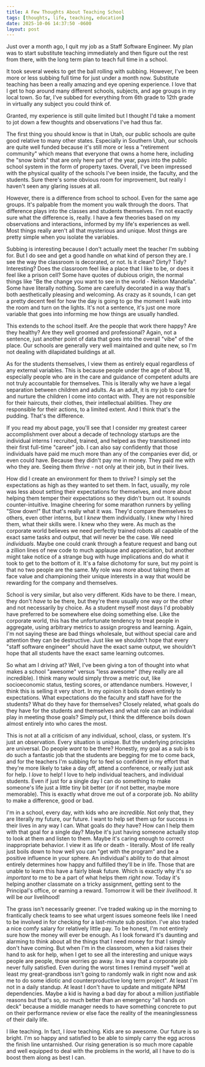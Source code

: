 ```yaml
---
title: A Few Thoughts About Teaching School
tags: [thoughts, life, teaching, education]
date: 2025-10-06 14:37:50 -0600
layout: post
---
```


Just over a month ago, I quit my job as a Staff Software Engineer. My plan was to start substitute teaching immediately and then figure out the rest from there, with the long term plan to teach full time in a school.

It took several weeks to get the ball rolling with subbing. However, I've been more or less subbing full time for just under a month now. Substitute teaching has been a really amazing and eye opening experience. I love that I get to hop around many different schools, subjects, and age groups in my local town. So far, I've subbed for everything from 6th grade to 12th grade in virtually any subject you could think of.

Granted, my experience is still quite limited but I thought I'd take a moment to jot down a few thoughts and observations I've had thus far.

The first thing you should know is that in Utah, our public schools are quite good relative to many other states. Especially in Southern Utah, our schools are quite well funded because it's still more or less a "retirement community" which means that everyone that owns a home here, including the "snow birds" that are only here part of the year, pays into the public school system in the form of property taxes. Overall, I've been impressed with the physical quality of the schools I've been inside, the faculty, and the students. Sure there's some obvious room for improvement, but really I haven't seen any glaring issues at all.

However, there is a difference from school to school. Even for the same age groups. It's palpable from the moment you walk through the doors. That difference plays into the classes and students themselves. I'm not exactly sure what the difference is, really. I have a few theories based on my observations and interactions, informed by my life's experiences as well. Most things really aren't all that mysterious and unique. Most things are pretty simple when you isolate the variables.

Subbing is interesting because I don't actually meet the teacher I'm subbing for. But I do see and get a good handle on what kind of person they are. I see the way the classroom is decorated, or not. Is it clean? Dirty? Tidy? Interesting? Does the classroom feel like a place that I like to be, or does it feel like a prison cell? Some have quotes of dubious origin, the normal things like "Be the change you want to see in the world - Nelson Mandella". Some have literally nothing. Some are carefully decorated in a way that's both aesthetically pleasing and welcoming. As crazy as it sounds, I can get a pretty decent feel for how the day is going to go the moment I walk into the room and turn on the lights. It's not a sentence, it's just one more variable that goes into informing me how things are usually handled.

This extends to the school itself. Are the people that work there happy? Are they healthy? Are they well groomed and professional? Again, not a sentence, just another point of data that goes into the overall "vibe" of the place. Our schools are generally very well maintained and quite new, so I'm not dealing with dilapidated buildings at all.

As for the students themselves, I view them as entirely equal regardless of any external variables. This is because people under the age of about 18, especially people who are in the care and guidance of competent adults are not truly accountable for themselves. This is literally why we have a legal separation between children and adults. As an adult, it is _my_ job to care for and nurture the children I come into contact with. They are not responsible for their haircuts, their clothes, their intellectual abilities. They _are_ responsible for their actions, to a limited extent. And I think that's the pudding. That's the difference.

If you read my about page, you'll see that I consider my greatest career accomplishment over about a decade of technology startups are the individual interns I recruited, trained, and helped as they transitioned into their first full-time "career" job. I can also say confidently that those individuals have paid me much more than any of the companies ever did, or even could have. Because they didn't pay me in money. They paid me with who they are. Seeing them _thrive_ - not only at their job, but in their lives.

How did I create an environment for them to thrive? I simply set the expectations as high as they wanted to set them. In fact, usually, my role was less about setting their expectations for themselves, and more about helping them temper their expectations so they didn't burn out. It sounds counter-intuitive. Imagine cheering for some marathon runners by yelling "Slow down!" But that's really what it was. They'd compare themselves to others, even other interns, but I _knew_ them individually. I knew why I hired them, what their skills were. I knew who they were. As much as the corporate world believes we need perfectly trained robots all capable of the exact same tasks and output, that will never be the case. We need _individuals_. Maybe one could crank through a feature request and bang out a zillion lines of new code to much applause and appreciation, but another might take notice of a strange bug with huge implications and do what it took to get to the bottom of it. It's a false dichotomy for sure, but my point is that no two people are the same. My role was more about taking them at face value and championing their unique interests in a way that would be rewarding for the company and themselves.

School is very similar, but also very different. Kids have to be there. I mean, they don't _have_ to be there, but they're there usually one way or the other and not necessarily by choice. As a student myself most days I'd probably have preferred to be somewhere else doing something else. Like the corporate world, this has the unfortunate tendency to treat people in aggregate, using arbitrary metrics to assign progress and learning. Again, I'm not saying these are bad things wholesale, but without special care and attention they can be destructive. Just like we shouldn't hope that every "staff software engineer" should have the exact same output, we shouldn't hope that all students have the exact same learning outcomes.

So what am I driving at? Well, I've been giving a ton of thought into what makes a school "awesome" versus "less awesome" (they really are all incredible). I think many would simply throw a metric out, like socioeconomic status, testing scores, or attendance numbers. However, I think this is selling it very short. In my opinion it boils down entirely to expectations. What expectations do the faculty and staff have for the students? What do they have for themselves? Closely related, what goals do they have for the students and themselves and what role can an individual play in meeting those goals? Simply put, I think the difference boils down almost entirely into who cares the most.

This is not at all a criticism of any individual, school, class, or system. It's just an observation. Every situation is unique. But the underlying principles are universal. Do people _want_ to be there? Honestly, my goal as a sub is to do such a fantastic job that the students are begging for me to come back, and for the teachers I'm subbing for to feel so confident in my effort that they're more likely to take a day off, attend a conference, or really just ask for help. I _love_ to help! I love to help individual teachers, and individual students. Even if just for a single day I can do something to make someone's life just a little tiny bit better (or if not better, maybe more memorable). This is exactly what drove me out of a corporate job. No ability to make a difference, good or bad.

I'm in a school, every day, with kids who are _incredible_. Not only that, they are literally my future, our future. I want to help set them up for success in their lives in any way I can. What goals do _they_ have? How can I help them with that goal for a single day? Maybe it's just having someone actually stop to look at them and listen to them. Maybe it's caring enough to correct inappropriate behavior. I view it as life or death - literally. Most of life really just boils down to how well you can "get with the program" and be a positive influence in your sphere. An individual's ability to do that almost entirely determines how happy and fulfilled they'll be in life. Those that are unable to learn this have a fairly bleak future. Which is exactly why it's _so important_ to me to be a part of what helps them _right now_. Today it's helping another classmate on a tricky assignment, getting sent to the Principal's office, or earning a reward. Tomorrow it will be their _livelihood_. It will be _our_ livelihood!

The grass isn't necessarily greener. I've traded waking up in the morning to frantically check teams to see what urgent issues someone feels like I need to be involved in for checking for a last-minute sub position. I've also traded a nice comfy salary for relatively little pay. To be honest, I'm not entirely sure how the money will ever be enough. As I look forward it's daunting and alarming to think about all the things that I need money for that I simply don't have coming. But when I'm in the classroom, when a kid raises their hand to ask for help, when I get to see all the interesting and unique ways people are people, those worries go away. In a way that a corporate job never fully satisfied. Even during the worst times I remind myself "well at least my great-grandboss isn't going to randomly walk in right now and ask me to do some idiotic and counterproductive long term project". At least I'm not in a daily standup. At least I don't have to update and mitigate NPM dependencies. Maybe a kid is having a bad day for about a million justifiable reasons but that's so, _so_ much better than an emergency "all hands on deck" because a middle manager needs to have something concrete to put on their performance review or else face the reality of the meaninglessness of their daily life.

I like teaching. In fact, I _love_ teaching. Kids are so awesome. Our future is so bright. I'm so happy and satisfied to be able to simply carry the egg across the finish line untarnished. Our rising generation is so much more capable and well equipped to deal with the problems in the world, all I have to do is boost them along as best I can.






